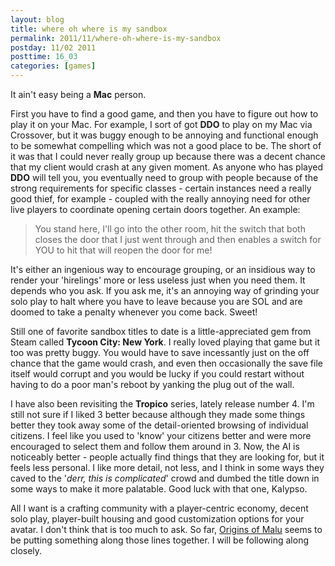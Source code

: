 ```yaml
---
layout: blog
title: where oh where is my sandbox
permalink: 2011/11/where-oh-where-is-my-sandbox
postday: 11/02 2011
posttime: 16_03
categories: [games]
---
```


It ain't easy being a <strong>Mac</strong> person.

First you have to find a good game, and then you have to figure out how to play it on your Mac. For example, I sort of got <strong>DDO</strong> to play on my Mac via Crossover, but it was buggy enough to be annoying and functional enough to be somewhat compelling which was not a good place to be. The short of it was that I could never really group up because there was a decent chance that my client would crash at any given moment. As anyone who has played <strong>DDO</strong> will tell you, you eventually need to group with people because of the strong requirements for specific classes - certain instances need a really good thief, for example - coupled with the really annoying need for other live players to coordinate opening certain doors together. An example: 


<blockquote>You stand here, I'll go into the other room, hit the switch that both closes the door that I just went through and then enables a switch for YOU to hit that will reopen the door for me!</blockquote>


It's either an ingenious way to encourage grouping, or an insidious way to render your 'hirelings' more or less useless just when you need them. It depends who you ask. If you ask me, it's an annoying way of grinding your solo play to halt where you have to leave because you are SOL and are doomed to take a penalty whenever you come back. Sweet!

Still one of favorite sandbox titles to date is a little-appreciated gem from Steam called <strong>Tycoon City: New York</strong>. I really loved playing that game but it too was pretty buggy. You would have to save incessantly just on the off chance that the game would crash, and even then occasionally the save file itself would corrupt and you would be lucky if you could restart without having to do a poor man's reboot by yanking the plug out of the wall.

I have also been revisiting the <strong>Tropico</strong> series, lately release number 4. I'm still not sure if I liked 3 better because although they made some things better they took away some of the detail-oriented browsing of individual citizens. I feel like you used to 'know' your citizens better and were more encouraged to select them and follow them around in 3. Now, the AI is noticeably better - people actually find things that they are looking for, but it feels less personal. I like more detail, not less, and I think in some ways they caved to the '<em>derr, this is complicated</em>' crowd and dumbed the title down in some ways to make it more palatable. Good luck with that one, Kalypso.

All I want is a crafting community with a player-centric economy, decent solo play, player-built housing and good customization options for your avatar. I don't think that is too much to ask. So far, <a href="http://www.originsofmalu.com/" target="_blank">Origins of Malu</a> seems to be putting something along those lines together. I will be following along closely.
